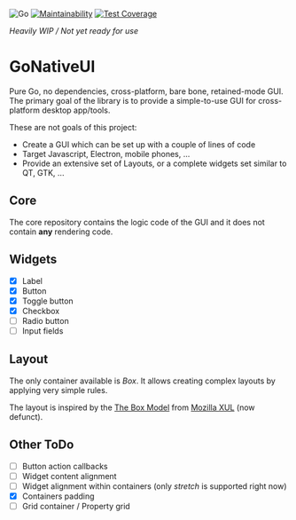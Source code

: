 ![Go](https://github.com/maxfish/GoNativeUI-core/workflows/Go/badge.svg)
[![Maintainability](https://api.codeclimate.com/v1/badges/1f9d6d2be93564c60962/maintainability)](https://codeclimate.com/github/maxfish/GoNativeUI-core/maintainability)
[![Test Coverage](https://api.codeclimate.com/v1/badges/1f9d6d2be93564c60962/test_coverage)](https://codeclimate.com/github/maxfish/GoNativeUI-core/test_coverage)

*Heavily WIP / Not yet ready for use*

# GoNativeUI
Pure Go, no dependencies, cross-platform, bare bone, retained-mode GUI.
The primary goal of the library is to provide a simple-to-use GUI for cross-platform
 desktop app/tools.

These are not goals of this project:
* Create a GUI which can be set up with a couple of lines of code
* Target Javascript, Electron, mobile phones, ...
* Provide an extensive set of Layouts, or a complete widgets set similar to QT, GTK, ...

## Core
The core repository contains the logic code of the GUI and it does not
 contain **any** rendering code.

## Widgets
- [x] Label
- [x] Button
- [x] Toggle button
- [x] Checkbox
- [ ] Radio button
- [ ] Input fields

## Layout
The only container available is _Box_. It allows creating complex layouts by applying
 very simple rules.

The layout is inspired by the [The Box Model](https://developer.mozilla.org/en-US/docs/Archive/Mozilla/XUL/Tutorial/The_Box_Model)
 from [Mozilla XUL](https://developer.mozilla.org/en-US/docs/Archive/Mozilla/XUL) (now defunct).

## Other ToDo
- [ ] Button action callbacks
- [ ] Widget content alignment
- [ ] Widget alignment within containers (only _stretch_ is supported right now)
- [x] Containers padding
- [ ] Grid container / Property grid
